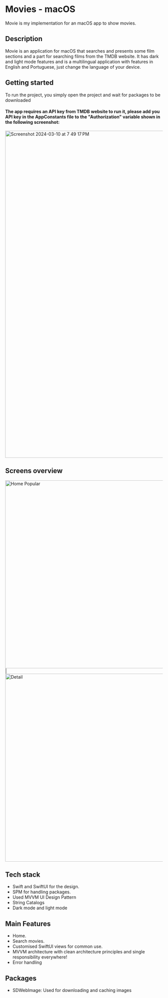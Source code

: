 # Movies - macOS
Movie is my implementation for an macOS app to show movies.

## Description
Movie is an application for macOS that searches and presents some film sections and a part for searching films from the TMDB website. It has dark and light mode features and is a multilingual application with features in English and Portuguese, just change the language of your device.

## Getting started
To run the project, you simply open the project and wait for packages to be downloaded
#### The app requires an API key from TMDB website to run it, please add you API key in the AppConstants file to the "Authorization" variable shown in the following screenshot:
<img width="1044" alt="Screenshot 2024-03-10 at 7 49 17 PM" src="https://github.com/luisgustavoB1/DSPokemon/assets/46496566/85367dd4-1f6f-4772-a7c8-85993643e713">

## Screens overview
<img width="600" alt="Home Popular" src="https://github.com/luisgustavoB1/movies-macOS/assets/46496566/a4a35f76-3b39-4823-b312-39fd350af893"> | <img width="600" alt="Detail" src="https://github.com/luisgustavoB1/movies-macOS/assets/46496566/12b47681-fb21-4825-b878-5bec741f1d05">

## Tech stack
- Swift and SwiftUI for the design.
- SPM for handling packages.
- Used MVVM UI Design Pattern
- String Catalogs
- Dark mode and light mode

## Main Features
- Home.
- Search movies.
- Customised SwiftUI views for common use.
- MVVM architecture with clean architecture principles and single responsibility everywhere!
- Error handling

## Packages
- SDWebImage: Used for downloading and caching images

